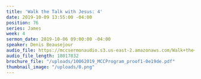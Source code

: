 ```yaml
---
title: 'Walk the Talk with Jesus: 4'
date: 2019-10-09 13:55:00 -04:00
position: 76
series: James
week: 4
sermon_date: 2019-10-06 09:00:00 -04:00
speaker: Denis Beausejour
audio_file: https://mccsermonaudio.s3.us-east-2.amazonaws.com/Walk+the+Talk+with+Jesus/Walk+the+Talk+with+Jesus_+4.lite.mp3
audio_file_length: 18017832
brochure_file: "/uploads/10062019_MCCProgram_proof1-0e19de.pdf"
thumbnail_image: "/uploads/0.png"
---
```



